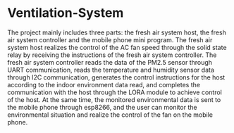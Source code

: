 # Ventilation-System
The project mainly includes three parts: the fresh air system host, the fresh air system controller and the mobile phone mini program. The fresh air system host realizes the control of the AC fan speed through the solid state relay by receiving the instructions of the fresh air system controller. The fresh air system controller reads the data of the PM2.5 sensor through UART communication, reads the temperature and humidity sensor data through I2C communication, generates the control instructions for the host according to the indoor environment data read, and completes the communication with the host through the LORA module to achieve control of the host. At the same time, the monitored environmental data is sent to the mobile phone through esp8266, and the user can monitor the environmental situation and realize the control of the fan on the mobile phone.
